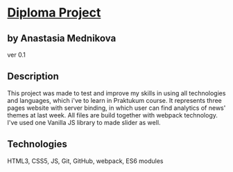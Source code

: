 # [Diploma Project](https://yourniceshot.github.io/news-diploma-project/)
## by Anastasia Mednikova
ver 0.1
## Description
This project was made to test and improve my skills in using all technologies and languages, which i've to learn in Praktukum course. It represents three pages website with server binding, in which user can find analytics of news' themes at last week. All files are build together with webpack technology. I've used one Vanilla JS library to made slider as well.
## Technologies 
HTML3, CSS5, JS, Git, GitHub, webpack, ES6 modules